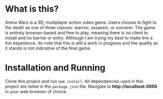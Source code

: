 # What is this?
Arena Wars is a 3D, multiplayer action video game. Users choose to fight to the death as one of three classes: warrior, assassin, or sorcerer. The game is entirely browser-based and free to play, meaning there is no client to install and no barrier or entry. Although I am trying my best to make this a fun experience, do note that this is still a work in progress and the quality as it stands is not indicative of the final game.

# Installation and Running
Clone this project and run `npm install`. All dependencies used in this project are listed in the `package.json` file. Navigate to **http://localhost:3000** in your web browser of choice.